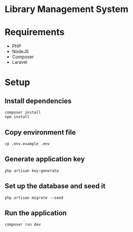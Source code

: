 # Library Management System

# Requirements
- PHP
- NodeJS
- Composer
- Laravel

# Setup
## Install dependencies
```
composer install
npm install
```

## Copy environment file
```
cp .env.example .env
```

## Generate application key
```
php artisan key:generate
```

## Set up the database and seed it
```
php artisan migrate --seed
```

## Run the application
```
composer run dev
```
